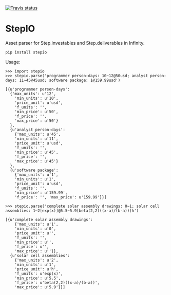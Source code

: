 [![Travis status](https://img.shields.io/travis/WeFindX/StepIO/master.svg?style=flat)](https://travis-ci.org/WeFindX/StepIO)
# StepIO
Asset parser for Step.investables and Step.deliverables in Infinity.
```
pip install stepio
```

Usage:
```{python}
>>> import stepio
>>> stepio.parse('programmer person-days: 10~12@50usd; analyst person-days: 11~45@45usd; software package: 1@159.99usd')

[{u'programmer person-days':
  {'max_units': u'12',
    'min_units': u'10',
    'price_unit': u'usd',
    'f_units': '',
    'min_price': u'50',
    'f_price': '',
    'max_price': u'50'}
  },
  {u'analyst person-days':
    {'max_units': u'45',
    'min_units': u'11',
    'price_unit': u'usd',
    'f_units': '',
    'min_price': u'45',
    'f_price': '',
    'max_price': u'45'}
  },
  {u'software package':
    {'max_units': u'1',
    'min_units': u'1',
    'price_unit': u'usd',
    'f_units': '',
    'min_price': u'159.99',
    'f_price': '', 'max_price': u'159.99'}}]
```

```{python}
>>> stepio.parse('complete solar assembly drawings: 0~1; solar cell assemblies: 1~2[exp(x)]@5.5~5.9[beta(2,2)((x-a)/(b-a))]h')

[{u'complete solar assembly drawings':
    {'max_units': u'1',
    'min_units': u'0',
    'price_unit': u'',
    'f_units': '',
    'min_price': u'',
    'f_price': u'',
    'max_price': u''}},
  {u'solar cell assemblies': 
    {'max_units': u'2',
    'min_units': u'1',
    'price_unit': u'h',
    'f_units': u'exp(x)',
    'min_price': u'5.5',
    'f_price': u'beta(2,2)((x-a)/(b-a))',
    'max_price': u'5.9'}}]
```



